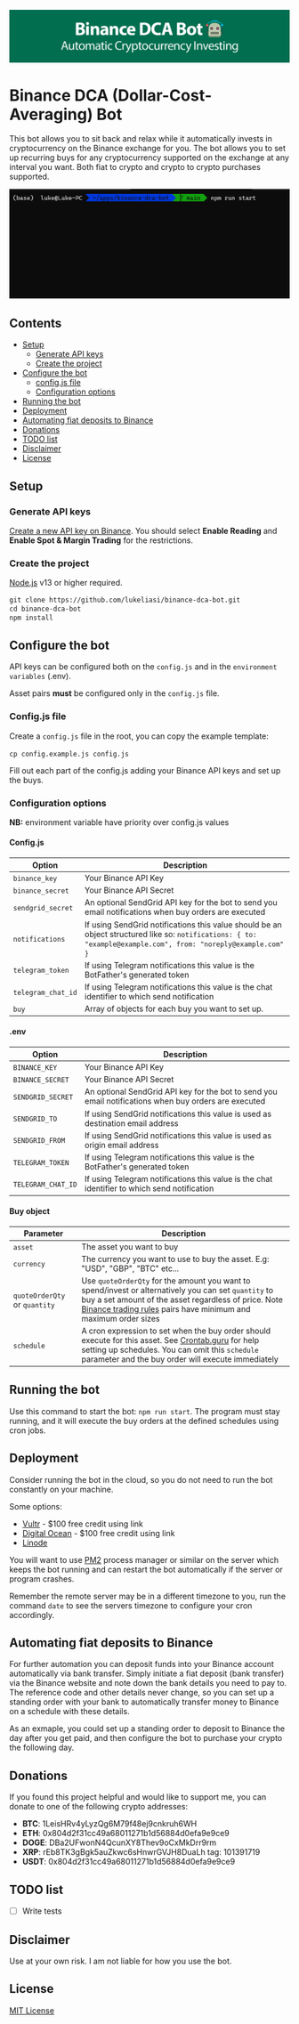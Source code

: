 ![Binance DCA Bot Banner](/banner.jpg)

# Binance DCA (Dollar-Cost-Averaging) Bot

This bot allows you to sit back and relax while it automatically invests in cryptocurrency on the Binance exchange for you. The bot allows you to set up recurring buys for any cryptocurrency supported on the exchange at any interval you want. Both fiat to crypto and crypto to crypto purchases supported.

![Binance DCA Bot Demo](/demo.gif)

## Contents
- [Setup](#setup)
  - [Generate API keys](#generate-api-keys)
  - [Create the project](#create-the-project)
- [Configure the bot](#configure-the-bot)
  - [config.js file](#configjs)
  - [Configuration options](#configuration-options)
- [Running the bot](#running-the-bot)
- [Deployment](#deployment)
- [Automating fiat deposits to Binance](#automating-fiat-deposits-to-binance)
- [Donations](#donations)
- [TODO list](#todo-list)
- [Disclaimer](#disclaimer)
- [License](#license)

## Setup

### Generate API keys

[Create a new API key on Binance](https://www.binance.com/en/support/faq/360002502072). You should select **Enable Reading** and **Enable Spot & Margin Trading** for the restrictions.

### Create the project

[Node.js](https://nodejs.org) v13 or higher required.

```
git clone https://github.com/lukeliasi/binance-dca-bot.git
cd binance-dca-bot
npm install
```

## Configure the bot

API keys can be configured both on the `config.js` and in the `environment variables` (.env).

Asset pairs **must** be configured only in the `config.js` file.

### Config.js file

Create a `config.js` file in the root, you can copy the example template:

`cp config.example.js config.js`

Fill out each part of the config.js adding your Binance API keys and set up the buys.

### Configuration options

**NB:** environment variable have priority over config.js values

#### Config.js

| Option             | Description                                                                                                                                                    |
| ------------------ | -------------------------------------------------------------------------------------------------------------------------------------------------------------- |
| `binance_key`      | Your Binance API Key                                                                                                                                           |
| `binance_secret`   | Your Binance API Secret                                                                                                                                        |
| `sendgrid_secret`  | An optional SendGrid API key for the bot to send you email notifications when buy orders are executed                                                          |
| `notifications`    | If using SendGrid notifications this value should be an object structured like so: `notifications: { to: "example@example.com", from: "noreply@example.com" }` |
| `telegram_token`   | If using Telegram notifications this value is the BotFather's generated token                                                                                  |
| `telegram_chat_id` | If using Telegram notifications this value is the chat identifier to which send notification                                                                   |
| `buy`              | Array of objects for each buy you want to set up.                                                                                                              |

#### .env

| Option             | Description                                                                                           |
| ------------------ | ----------------------------------------------------------------------------------------------------- |
| `BINANCE_KEY`      | Your Binance API Key                                                                                  |
| `BINANCE_SECRET`   | Your Binance API Secret                                                                               |
| `SENDGRID_SECRET`  | An optional SendGrid API key for the bot to send you email notifications when buy orders are executed |
| `SENDGRID_TO`      | If using SendGrid notifications this value is used as destination email address                       |
| `SENDGRID_FROM`    | If using SendGrid notifications this value is used as origin email address                            |
| `TELEGRAM_TOKEN`   | If using Telegram notifications this value is the BotFather's generated token                         |
| `TELEGRAM_CHAT_ID` | If using Telegram notifications this value is the chat identifier to which send notification          |

#### Buy object

| Parameter                     | Description                                                                                                                                                                                                                                                              |
| ----------------------------- | ------------------------------------------------------------------------------------------------------------------------------------------------------------------------------------------------------------------------------------------------------------------------ |
| `asset`                       | The asset you want to buy                                                                                                                                                                                                                                                |
| `currency`                    | The currency you want to use to buy the asset. E.g: "USD", "GBP", "BTC" etc...                                                                                                                                                                                           |
| `quoteOrderQty` or `quantity` | Use `quoteOrderQty` for the amount you want to spend/invest or alternatively you can set `quantity` to buy a set amount of the asset regardless of price. Note [Binance trading rules](https://www.binance.com/en/trade-rule) pairs have minimum and maximum order sizes |
| `schedule`                    | A cron expression to set when the buy order should execute for this asset. See [Crontab.guru](https://crontab.guru/) for help setting up schedules. You can omit this `schedule` parameter and the buy order will execute immediately                                    |

## Running the bot

Use this command to start the bot: `npm run start`. The program must stay running, and it will execute the buy orders at the defined schedules using cron jobs.

## Deployment

Consider running the bot in the cloud, so you do not need to run the bot constantly on your machine. 

Some options:
- [Vultr](https://www.vultr.com/?ref=8944587-8H) - $100 free credit using link
- [Digital Ocean](https://m.do.co/c/4f3661af7d87) - $100 free credit using link
- [Linode](https://www.linode.com/)

You will want to use [PM2](https://github.com/Unitech/pm2) process manager or similar on the server which keeps the bot running and can restart the bot automatically if the server or program crashes.

Remember the remote server may be in a different timezone to you, run the command `date` to see the servers timezone to configure your cron accordingly.

## Automating fiat deposits to Binance

For further automation you can deposit funds into your Binance account automatically via bank transfer. Simply initiate a fiat deposit (bank transfer) via the Binance website and note down the bank details you need to pay to. The reference code and other details never change, so you can set up a standing order with your bank to automatically transfer money to Binance on a schedule with these details.

As an exmaple, you could set up a standing order to deposit to Binance the day after you get paid, and then configure the bot to purchase your crypto the following day.

## Donations

If you found this project helpful and would like to support me, you can donate to one of the following crypto addresses:

* **BTC**: 1LeisHRv4yLyzQg6M79f48ej9cnkruh6WH
* **ETH**: 0x804d2f31cc49a68011271b1d56884d0efa9e9ce9
* **DOGE**: DBa2UFwonN4QcunXY8Thev9oCxMkDrr9rm
* **XRP**: rEb8TK3gBgk5auZkwc6sHnwrGVJH8DuaLh tag: 101391719
* **USDT**: 0x804d2f31cc49a68011271b1d56884d0efa9e9ce9

## TODO list
- [ ] Write tests

## Disclaimer

Use at your own risk. I am not liable for how you use the bot.

## License

[MIT License](http://opensource.org/licenses/MIT)
